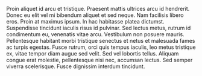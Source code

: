 Proin aliquet id arcu et tristique. Praesent mattis ultrices arcu id
 hendrerit. Donec eu elit vel mi bibendum aliquet et sed neque. Nam 
 facilisis libero eros. Proin at maximus ipsum. In hac habitasse platea 
 dictumst. Suspendisse tincidunt iaculis risus id pulvinar. Sed lectus 
 metus, rutrum id condimentum eu, venenatis vitae arcu. Vestibulum non 
 posuere mauris. Pellentesque habitant morbi tristique senectus et netus
  et malesuada fames ac turpis egestas. Fusce rutrum, orci quis tempus 
 iaculis, leo metus tristique ex, vitae tempor diam augue sed velit. Sed 
 vel lobortis tellus. Aliquam congue erat molestie, pellentesque nisi 
 nec, accumsan lectus. Sed semper viverra scelerisque. Fusce dignissim 
 interdum tincidunt.